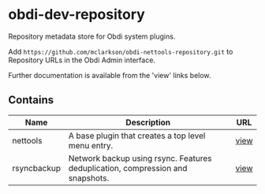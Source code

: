 # obdi-dev-repository
Repository metadata store for Obdi system plugins.

Add `https://github.com/mclarkson/obdi-nettools-repository.git` to Repository URLs in the Obdi Admin interface.

Further documentation is available from the 'view' links below.

## Contains

|        Name          |  Description     |        URL                                                   |
|----------------------|------------------|--------------------------------------------------------------|
| nettools           |  A base plugin that creates a top level menu entry. | [view](https://github.com/mclarkson/obdi-nettools) |
| rsyncbackup   |  Network backup using rsync. Features deduplication, compression and snapshots.| [view](https://github.com/mclarkson/obdi-rsyncbackup) |

